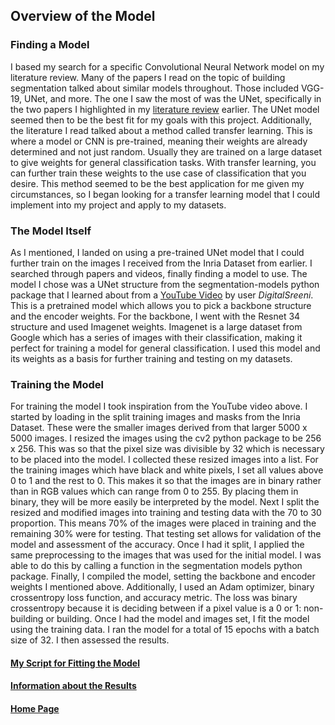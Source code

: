 ## Overview of the Model

### Finding a Model
I based my search for a specific Convolutional Neural Network model on my literature review. Many of the papers I read on the topic of building segmentation talked about similar models throughout. Those included VGG-19, UNet, and more. The one I saw the most of was the UNet, specifically in the two papers I highlighted in my [literature review](litreview.md) earlier. The UNet model seemed then to be the best fit for my goals with this project. Additionally, the literature I read talked about a method called transfer learning. This is where a model or CNN is pre-trained, meaning their weights are already determined and not just random. Usually they are trained on a large dataset to give weights for general classification tasks. With transfer learning, you can further train these weights to the use case of classification that you desire. This method seemed to be the best application for me given my circumstances, so I began looking for a transfer learning model that I could implement into my project and apply to my datasets.

### The Model Itself
As  I mentioned, I landed on using a pre-trained UNet model that I could further train on the images I received from the Inria Dataset from earlier. I searched through papers and videos, finally finding a model to use. The model I chose was a UNet structure from the segmentation-models python package that I learned about from a [YouTube Video](https://www.youtube.com/watch?v=J_XSd_u_Yew&list=PLiHR3eIynOPrAg_1h0oFkArC_WO8bpRGA&index=10) by user _DigitalSreeni_. This is a pretrained model which allows you to pick a backbone structure and the encoder weights. For the backbone, I went with the Resnet 34 structure and used Imagenet weights. Imagenet is a large dataset from Google which has a series of images with their classification, making it perfect for training a model for general classification. I used this model and its weights as a basis for further training and testing on my datasets.

### Training the Model 
For training the model I took inspiration from the YouTube video above. I started by loading in the split training images and masks from the Inria Dataset. These were the smaller images derived from that larger 5000 x 5000 images. I resized the images using the cv2 python package to be 256 x 256. This was so that the pixel size was divisible by 32 which is necessary to be placed into the model. I collected these resized images into a list. For the training images which have black and white pixels, I set all values above 0 to 1 and the rest to 0. This makes it so that the images are in binary rather than in RGB values which can range from 0 to 255. By placing them in binary, they will be more easily be interpreted by the model. Next I split the resized and modified images into training and testing data with the 70 to 30 proportion. This means 70% of the images were placed in training and the remaining 30% were for testing. That testing set allows for validation of the model and assessment of the accuracy. Once I had it split, I applied the same preprocessing to the images that was used for the initial model. I was able to do this by calling a function in the segmentation models python package. Finally, I compiled the model, setting the backbone and encoder weights I mentioned above. Additionally, I used an Adam optimizer, binary crossentropy loss function, and accuracy metric. The loss was binary crossentropy because it is deciding between if a pixel value is a 0 or 1: non-building or building. Once I had the model and images set, I fit the model using the training data. I ran the model for a total of 15 epochs with a batch size of 32. I then assessed the results.
 
#### [My Script for Fitting the Model](script.md)
#### [Information about the Results](results.md)

#### [Home Page](README.md)
